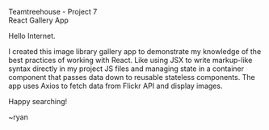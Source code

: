 Teamtreehouse - Project 7<br />
React Gallery App

Hello Internet.

I created this image library gallery app to demonstrate my knowledge of the best practices of working with React. Like using JSX to write markup-like syntax directly in my project JS files and managing state in a container component that passes data down to reusable stateless components. The app uses Axios to fetch data from Flickr API and display images.

Happy searching!

~ryan 